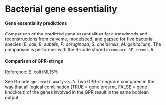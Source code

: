 # Bacterial gene essentiality

#### Gene essentiality predictions

Comparison of the predicted gene essentialities for curatedmods and reconstructions from carveme, modelseed, and gapseq for five bacterial species (*E. coli*, *B. subtilis*, *P. aeruginosa*, *S. oneidensis*, *M. genitalium*). The comparison is performed with the R-code stored in `compare_GE_recons.R`.



#### Comparison of GPR-strings

Reference: E. coli iML1515

See R-code `gpr_ecoli_analysis.R`. Two GPR-strings are compared in the way that <u>all</u> logical combination (TRUE = gene present, FALSE = gene knockout) of the genes involved in the GPR result in the same boolean output.

